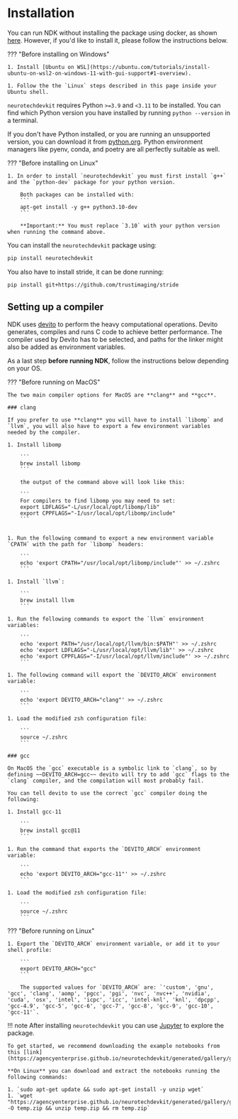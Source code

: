 # Installation

You can run NDK without installing the package using docker, as shown [here](../index.md#running). However, if you'd like to install it, please follow the instructions below.

??? "Before installing on Windows"

    1. Install [Ubuntu on WSL](https://ubuntu.com/tutorials/install-ubuntu-on-wsl2-on-windows-11-with-gui-support#1-overview).

    1. Follow the the `Linux` steps described in this page inside your Ubuntu shell.

`neurotechdevkit` requires Python `>=3.9` and `<3.11` to be installed. You can find which Python version you have installed by running `python --version` in a terminal.

If you don't have Python installed, or you are running an unsupported version, you can download it from [python.org](https://www.python.org/downloads/). Python environment managers like pyenv, conda, and poetry are all perfectly suitable as well.

??? "Before installing on Linux"

    1. In order to install `neurotechdevkit` you must first install `g++` and the `python-dev` package for your python version.

        Both packages can be installed with:
        ```
        apt-get install -y g++ python3.10-dev
        ```

        **Important:** You must replace `3.10` with your python version when running the command above.


You can install the `neurotechdevkit` package using:

```bash
pip install neurotechdevkit
```

You also have to install stride, it can be done running:

```bash
pip install git+https://github.com/trustimaging/stride
```

## Setting up a compiler

NDK uses [devito](https://www.devitoproject.org/devito/) to perform the heavy computational operations. Devito generates, compiles and runs C code to achieve better performance.
The compiler used by Devito has to be selected, and paths for the linker might also be added as environment variables.

As a last step **before running NDK**, follow the instructions below depending on your OS.

??? "Before running on MacOS"

    The two main compiler options for MacOS are **clang** and **gcc**.

    ### clang

    If you prefer to use **clang** you will have to install `libomp` and `llvm`, you will also have to export a few environment variables needed by the compiler.

    1. Install libomp

        ```
        brew install libomp
        ```

        the output of the command above will look like this:

        ```
        For compilers to find libomp you may need to set:
        export LDFLAGS="-L/usr/local/opt/libomp/lib"
        export CPPFLAGS="-I/usr/local/opt/libomp/include"
        ```


    1. Run the following command to export a new environment variable `CPATH` with the path for `libomp` headers:

        ```
        echo 'export CPATH="/usr/local/opt/libomp/include"' >> ~/.zshrc
        ```

    1. Install `llvm`:

        ```
        brew install llvm
        ```

    1. Run the following commands to export the `llvm` environment variables:

        ```
        echo 'export PATH="/usr/local/opt/llvm/bin:$PATH"' >> ~/.zshrc
        echo 'export LDFLAGS="-L/usr/local/opt/llvm/lib"' >> ~/.zshrc
        echo 'export CPPFLAGS="-I/usr/local/opt/llvm/include"' >> ~/.zshrc
        ```

    1. The following command will export the `DEVITO_ARCH` environment variable:

        ```
        echo 'export DEVITO_ARCH="clang"' >> ~/.zshrc
        ```

    1. Load the modified zsh configuration file:

        ```
        source ~/.zshrc
        ```

    ### gcc

    On MacOS the `gcc` executable is a symbolic link to `clang`, so by defining ~~DEVITO_ARCH=gcc~~ devito will try to add `gcc` flags to the `clang` compiler, and the compilation will most probably fail.

    You can tell devito to use the correct `gcc` compiler doing the following:

    1. Install gcc-11

        ```
        brew install gcc@11
        ```

    1. Run the command that exports the `DEVITO_ARCH` environment variable:

        ```
        echo 'export DEVITO_ARCH="gcc-11"' >> ~/.zshrc
        ```

    1. Load the modified zsh configuration file:

        ```
        source ~/.zshrc
        ```


??? "Before running on Linux"

    1. Export the `DEVITO_ARCH` environment variable, or add it to your shell profile:

        ```
        export DEVITO_ARCH="gcc"
        ```

        The supported values for `DEVITO_ARCH` are: `'custom', 'gnu', 'gcc', 'clang', 'aomp', 'pgcc', 'pgi', 'nvc', 'nvc++', 'nvidia', 'cuda', 'osx', 'intel', 'icpc', 'icc', 'intel-knl', 'knl', 'dpcpp', 'gcc-4.9', 'gcc-5', 'gcc-6', 'gcc-7', 'gcc-8', 'gcc-9', 'gcc-10', 'gcc-11'`.


!!! note
    After installing `neurotechdevkit` you can use [Jupyter](https://jupyterlab.readthedocs.io/en/stable/) to explore the package.

    To get started, we recommend downloading the example notebooks from this [link](https://agencyenterprise.github.io/neurotechdevkit/generated/gallery/gallery_jupyter.zip).

    **On Linux** you can download and extract the notebooks running the following commands:

    1. `sudo apt-get update && sudo apt-get install -y unzip wget`
    1. `wget "https://agencyenterprise.github.io/neurotechdevkit/generated/gallery/gallery_jupyter.zip" -O temp.zip && unzip temp.zip && rm temp.zip`